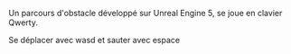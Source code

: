 Un parcours d'obstacle développé
sur Unreal Engine 5, se joue en clavier
Qwerty.

Se déplacer avec wasd et
sauter avec espace
